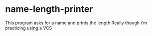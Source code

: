 # name-length-printer
This program asks for a name and prints the length
Really though i'm practicing using a VCS
